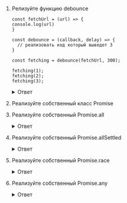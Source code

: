 1. Релизуйте функцию debounce
    ```
    const fetchUrl = (url) => {
    console.log(url)
    }

    const debounce = (callback, delay) => {
      // реализовать код который выведет 3
    }

    const fetching = debounce(fetchUrl, 300);

    fetching(1);
    fetching(2);
    fetching(3);
    ```

    <details>
      <summary>Ответ</summary>
      
  
        const fetchUrl = (url) => {
        console.log(url)
        }

        const debounce = (callback, delay) => {
        let timerId;

        return (...arg) => {
        if (timerId) {
          clearTimeout(timerId);
        }

        timerId = setTimeout(() => {
          callback(...arg)
        }, delay)
        }
        }

    const fetching = debounce(fetchUrl, 300);

    fetching(1);
    fetching(2);
    fetching(3);
</details>
   
2. Реализуйте собственный класс Promise
3. Реализуйте собственный Promise.all
   <details>
     <summary>Ответ</summary>
      
   </details>
4. Реализуйте собственный Promise.allSettled
   <details>
     <summary>Ответ</summary>
      
   </details>
6. Реализуйте собственный Promise.race
   <details>
     <summary>Ответ</summary>
      
   </details>
8. Реализуйте собственный Promise.any
   <details>
     <summary>Ответ</summary>
      
   </details>

